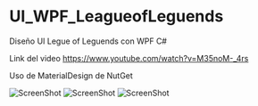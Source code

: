 # UI_WPF_LeagueofLeguends
Diseño UI Legue of Leguends con WPF C#

Link del video https://www.youtube.com/watch?v=M35noM-_4rs

Uso de MaterialDesign de NutGet

![ScreenShot](https://raw.github.com/Gamas-G/UI_WPF_LeagueofLeguends/master/Screen/Screen1.png)
![ScreenShot](https://raw.github.com/Gamas-G/UI_WPF_LeagueofLeguends/master/Screen/Screen2.png)
![ScreenShot](https://raw.github.com/Gamas-G/UI_WPF_LeagueofLeguends/master/Screen/Screen3.png)
